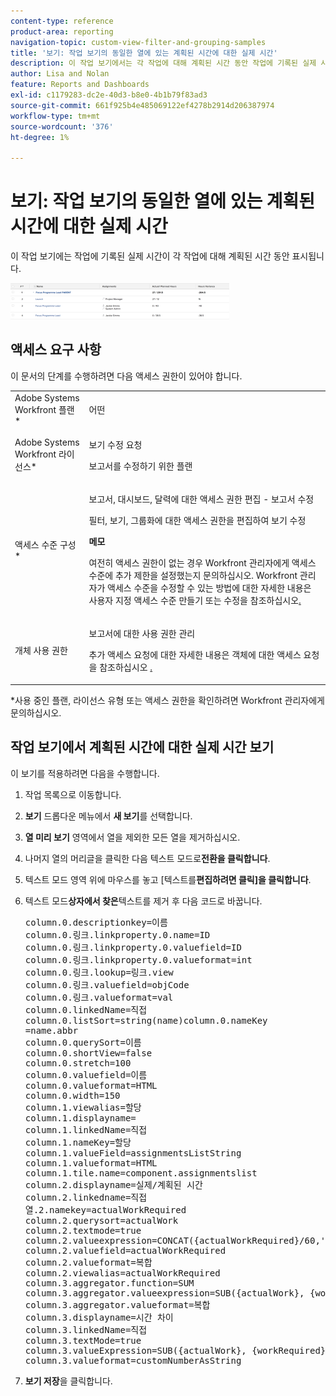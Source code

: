 ```yaml
---
content-type: reference
product-area: reporting
navigation-topic: custom-view-filter-and-grouping-samples
title: '보기: 작업 보기의 동일한 열에 있는 계획된 시간에 대한 실제 시간'
description: 이 작업 보기에서는 각 작업에 대해 계획된 시간 동안 작업에 기록된 실제 시간이 표시됩니다.
author: Lisa and Nolan
feature: Reports and Dashboards
exl-id: c1179283-dc2e-40d3-b8e0-4b1b79f83ad3
source-git-commit: 661f925b4e485069122ef4278b2914d206387974
workflow-type: tm+mt
source-wordcount: '376'
ht-degree: 1%

---
```


# 보기: 작업 보기의 동일한 열에 있는 계획된 시간에 대한 실제 시간

이 작업 보기에는 작업에 기록된 실제 시간이 각 작업에 대해 계획된 시간 동안 표시됩니다.

![actual_vs_planned_in_task_report.png](assets/actual-vs-planned-in-task-report-350x58.png)

## 액세스 요구 사항

이 문서의 단계를 수행하려면 다음 액세스 권한이 있어야 합니다.

<table style="table-layout:auto"> 
 <col> 
 <col> 
 <tbody> 
  <tr> 
   <td role="rowheader">Adobe Systems Workfront 플랜*</td> 
   <td> <p>어떤</p> </td> 
  </tr> 
  <tr> 
   <td role="rowheader">Adobe Systems Workfront 라이선스*</td> 
   <td> <p>보기 수정 요청 </p>
   <p>보고서를 수정하기 위한 플랜</p> </td> 
  </tr> 
  <tr> 
   <td role="rowheader">액세스 수준 구성*</td> 
   <td> <p>보고서, 대시보드, 달력에 대한 액세스 권한 편집 - 보고서 수정</p> <p>필터, 보기, 그룹화에 대한 액세스 권한을 편집하여 보기 수정</p> <p><b>메모</b>

여전히 액세스 권한이 없는 경우 Workfront 관리자에게 액세스 수준에 추가 제한을 설정했는지 문의하십시오. Workfront 관리자가 액세스 수준을 수정할 수 있는 방법에 대한 자세한 내용은 사용자 지정 액세스 수준</a> 만들기 또는 수정을 참조하십시오<a href="../../../administration-and-setup/add-users/configure-and-grant-access/create-modify-access-levels.md" class="MCXref xref">.</p> </td>
</tr>  
  <tr> 
   <td role="rowheader">개체 사용 권한</td> 
   <td> <p>보고서에 대한 사용 권한 관리</p> <p>추가 액세스 요청에 대한 자세한 내용은 객체</a>에 대한 액세스 요청을 참조하십시오 <a href="../../../workfront-basics/grant-and-request-access-to-objects/request-access.md" class="MCXref xref">.</p> </td> 
  </tr> 
 </tbody> 
</table>

&#42;사용 중인 플랜, 라이선스 유형 또는 액세스 권한을 확인하려면 Workfront 관리자에게 문의하십시오.

## 작업 보기에서 계획된 시간에 대한 실제 시간 보기

이 보기를 적용하려면 다음을 수행합니다.

1. 작업 목록으로 이동합니다.
1. **보기** 드롭다운 메뉴에서 **새 보기**&#x200B;를 선택합니다.

1. **열 미리 보기** 영역에서 열을 제외한 모든 열을 제거하십시오.
1. 나머지 열의 머리글을 클릭한 다음 텍스트 모드로&#x200B;**전환을 클릭합니다**.
1. 텍스트 모드 영역 위에 마우스를 놓고 [텍스트를&#x200B;**편집하려면 클릭]을 클릭합니다**.
1. 텍스트 모드&#x200B;**상자에서 찾은**&#x200B;텍스트를 제거 후 다음 코드로 바꿉니다.
   <pre>column.0.descriptionkey=이름<br>column.0.링크.linkproperty.0.name=ID<br>column.0.링크.linkproperty.0.valuefield=ID<br>column.0.링크.linkproperty.0.valueformat=int<br>column.0.링크.lookup=링크.view<br>column.0.링크.valuefield=objCode<br>column.0.링크.valueformat=val<br>column.0.linkedName=직접<br>column.0.listSort=string(name)column.0.nameKey<br>=name.abbr<br>column.0.querySort=이름<br>column.0.shortView=false<br>column.0.stretch=100<br>column.0.valuefield=이름<br>column.0.valueformat=HTML<br>column.0.width=150<br>column.1.viewalias=할당<br>column.1.displayname=<br>column.1.linkedName=직접<br>column.1.nameKey=할당<br>column.1.valueField=assignmentsListString<br>column.1.valueformat=HTML<br>column.1.tile.name=component.assignmentslist<br>column.2.displayname=실제/계획된 시간<br>column.2.linkedname=직접<br>열.2.namekey=actualWorkRequired<br>column.2.querysort=actualWork<br>column.2.textmode=true<br>column.2.valueexpression=CONCAT({actualWorkRequired}/60,' / ',{workRequired}/60)<br>column.2.valuefield=actualWorkRequired<br>column.2.valueformat=복합<br>column.2.viewalias=actualWorkRequired<br>column.3.aggregator.function=SUM<br>column.3.aggregator.valueexpression=SUB({actualWork}, {workRequired})<br>column.3.aggregator.valueformat=복합<br>column.3.displayname=시간 차이<br>column.3.linkedName=직접<br>column.3.textMode=true<br>column.3.valueExpression=SUB({actualWork}, {workRequired})/60<br>column.3.valueformat=customNumberAsString</pre>

1. **보기 저장**&#x200B;을 클릭합니다.
